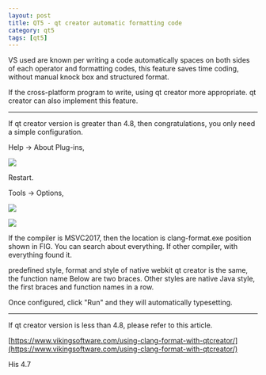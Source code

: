 ```yaml
---
layout: post
title: QT5 - qt creator automatic formatting code
category: qt5
tags: [qt5]
---
```

VS used are known per writing a code automatically spaces on both sides of each operator and formatting codes, this feature saves time coding, without manual knock box and structured format.

If the cross-platform program to write, using qt creator more appropriate. qt creator can also implement this feature.

------------------------------------------

If qt creator version is greater than 4.8, then congratulations, you only need a simple configuration.

Help -\> About Plug-ins,

![](/md_blog/public/assets/2021-07-25/f254445d4e2c58e13febda0578d3aa07.png)

Restart.

Tools -\> Options,

![](/md_blog/public/assets/2021-07-25/afc97568c0cabaca521a6e8c34c3b58f.png)

![](/md_blog/public/assets/2021-07-25/f5f3a72d99c1792f9427641d516ee059.png) 

If the compiler is MSVC2017, then the location is clang-format.exe position shown in FIG. You can search about everything. If other compiler, with everything found it.

predefined style, format and style of native webkit qt creator is the same, the function name Below are two braces. Other styles are native Java style, the first braces and function names in a row.

Once configured, click "Run" and they will automatically typesetting.

--------------------------------------------------------

If qt creator version is less than 4.8, please refer to this article.

[https://www.vikingsoftware.com/using-clang-format-with-qtcreator/](https://www.vikingsoftware.com/using-clang-format-with-qtcreator/)

His 4.7